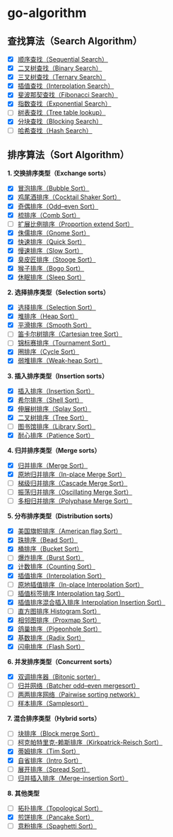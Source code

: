 # go-algorithm

## 查找算法（Search Algorithm）

- [x] [顺序查找（Sequential Search）](./search/linear_search.go)
- [x] [二叉树查找（Binary Search）](./search/binary_search.go)
- [x] [三叉树查找（Ternary Search）](./search/ternary_search.go)
- [x] [插值查找（Interpolation Search）](./search/interpolation_search.go)
- [x] [斐波那契查找（Fibonacci Search）](./search/fibonacci_search.go)
- [x] [指数查找（Exponential Search）](./search/exponential_search.go)
- [ ] [树表查找（Tree table lookup）](./search/tree_table_lookup.go)
- [x] [分块查找（Blocking Search）](./search/block_search.go)
- [ ] [哈希查找（Hash Search）](./search/hash_search.go)  

## 排序算法（Sort Algorithm）

**1. 交换排序类型（Exchange sorts）**
- [x] [冒泡排序（Bubble Sort）](./sorting/bubble_sort.go)
- [x] [鸡尾酒排序（Cocktail Shaker Sort）](./sorting/cocktail_sort.go)
- [x] [奇偶排序（Odd–even Sort）](./sorting/odd_even_sort.go)
- [x] [梳排序（Comb Sort）](./sorting/comb_sort.go)
- [ ] [扩展比例排序（Proportion extend Sort）](./sorting/proportion_extend_sort.go)
- [x] [侏儒排序（Gnome Sort）](./sorting/gnome_sort.go)
- [x] [快速排序（Quick Sort）](./sorting/quick_sort.go)
- [x] [慢速排序（Slow Sort）](./sorting/slow_sort.go)
- [x] [臭皮匠排序（Stooge Sort）](./sorting/stooge_sort.go)
- [x] [猴子排序（Bogo Sort）](./sorting/bogo_sort.go)
- [x] [休眠排序（Sleep Sort）](./sorting/sleep_sort.go)

**2. 选择排序类型（Selection sorts）**
- [x] [选择排序（Selection Sort）](./sorting/selection_sort.go) 
- [x] [堆排序（Heap Sort）](./sorting/heap_sort.go)  
- [x] [平滑排序（Smooth Sort）](./sorting/smooth_sort.go)  
- [ ] [笛卡尔树排序（Cartesian tree Sort）](./sorting/cartesian_tree_sort.go)  
- [ ] [锦标赛排序（Tournament Sort）](./sorting/tournament_sort.go)  
- [x] [圈排序（Cycle Sort）](./sorting/cycle_sort.go)  
- [x] [弱堆排序（Weak-heap Sort）](./sorting/weak_heap_sort.go)  

**3. 插入排序类型（Insertion sorts）**
- [x] [插入排序（Insertion Sort）](./sorting/insertion_sort.go)
- [x] [希尔排序（Shell Sort）](./sorting/shell_sort.go)  
- [x] [伸展树排序（Splay Sort）](./sorting/splay_sort.go)  
- [x] [二叉树排序（Tree Sort）](./sorting/binary_tree_sort.go)
- [ ] [图书馆排序（Library Sort）](./sorting/library_sort.go)  
- [x] [耐心排序（Patience Sort）](./sorting/patience_sort.go)  

**4. 归并排序类型（Merge sorts）**
- [x] [归并排序（Merge Sort）](./sorting/merge_sort.go)
- [x] [原地归并排序（In-place Merge Sort）](./sorting/merge_sort.go)  
- [ ] [梯级归并排序（Cascade Merge Sort）](./sorting/cascade_merge_sort.go)  
- [ ] [振荡归并排序（Oscillating Merge Sort）](./sorting/oscillating_merge_sort.go)  
- [ ] [多相归并排序（Polyphase Merge Sort）](./sorting/polyphase_merge_sort.go)  

**5. 分布排序类型（Distribution sorts）**
- [x] [美国旗帜排序（American flag Sort）](./sorting/american_flag_sort.go)
- [x] [珠排序（Bead Sort）](./sorting/bead_sort.go)
- [x] [桶排序（Bucket Sort）](./sorting/bucket_sort.go)
- [ ] [爆炸排序（Burst Sort）](./sorting/burst_sort.go)
- [x] [计数排序（Counting Sort）](./sorting/counting_sort.go)
- [x] [插值排序（Interpolation Sort）](./sorting/interpolation_sort.go)
- [ ] [原地插值排序（In-place Interpolation Sort）](./sorting/interpolation_sort.go)
- [ ] [插值标签排序 Interpolation tag Sort）](./sorting/interpolation_sort.go)
- [x] [插值排序混合插入排序 Interpolation Insertion Sort）](./sorting/interpolation_sort.go)
- [ ] [直方图排序 Histogram Sort）](./sorting/interpolation_sort.go)
- [x] [相邻图排序（Proxmap Sort）](./sorting/proxmap_sort.go)
- [x] [鸽巢排序（Pigeonhole Sort）](./sorting/pigeonhole_sort.go)
- [x] [基数排序（Radix Sort）](./sorting/radix_sort.go)
- [x] [闪电排序（Flash Sort）](./sorting/flash_sort.go)

**6. 并发排序类型（Concurrent sorts）**
- [x] [双调排序器（Bitonic sorter）](./sorting/bitonic_sort.go)
- [ ] [归并网络（Batcher odd–even mergesort）](./sorting)
- [ ] [两两排序网络（Pairwise sorting network）](./sorting)
- [ ] [样本排序（Samplesort）](./sorting)

**7. 混合排序类型（Hybrid sorts）**
- [ ] [块排序（Block merge Sort）](./sorting/block_sort.go)
- [ ] [柯克帕特里克-赖斯排序（Kirkpatrick-Reisch Sort）](./sorting/kirkpatrick_reisch_sort.go)
- [x] [蒂姆排序（Tim Sort）](./sorting/tim_sort.go)
- [x] [自省排序（Intro Sort）](./sorting/intro_sort.go)
- [ ] [展开排序（Spread Sort）](./sorting/spread_sort.go)
- [ ] [归并插入排序（Merge-insertion Sort）](./sorting)

**8. 其他类型**
- [ ] [拓扑排序（Topological Sort）](./sorting/topological_sort.go)
- [x] [煎饼排序（Pancake Sort）](./sorting/pancake_sort.go)
- [ ] [意粉排序（Spaghetti Sort）](./sorting)
